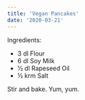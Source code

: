 ```yaml
---
title: 'Vegan Pancakes'
date: '2020-03-21'
---
```


Ingredients:

- 3 dl Flour
- 6 dl Soy Milk
- 1⁄2 dl Rapeseed Oil
- 1⁄2 krm Salt

Stir and bake. Yum, yum.
